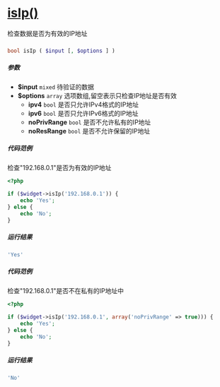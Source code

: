 [isIp()](http://twinh.github.com/widget/api/isIp)
=================================================

检查数据是否为有效的IP地址

### 
```php
bool isIp ( $input [, $options ] )
```

##### 参数
* **$input** `mixed` 待验证的数据
* **$options** `array` 选项数组,留空表示只检查IP地址是否有效
   *  **ipv4** `bool` 是否只允许IPv4格式的IP地址
   *  **ipv6** `bool` 是否只允许IPv6格式的IP地址
   *  **noPrivRange** `bool` 是否不允许私有的IP地址
   *  **noResRange** `bool` 是否不允许保留的IP地址

##### 代码范例
检查"192.168.0.1"是否为有效的IP地址
```php
<?php
 
if ($widget->isIp('192.168.0.1')) {
    echo 'Yes';
} else {
    echo 'No';
}
```
##### 运行结果
```php
'Yes'
```
##### 代码范例
检查"192.168.0.1"是否不在私有的IP地址中
```php
<?php
 
if ($widget->isIp('192.168.0.1', array('noPrivRange' => true))) {
    echo 'Yes';
} else {
    echo 'No';
}
```
##### 运行结果
```php
'No'
```

